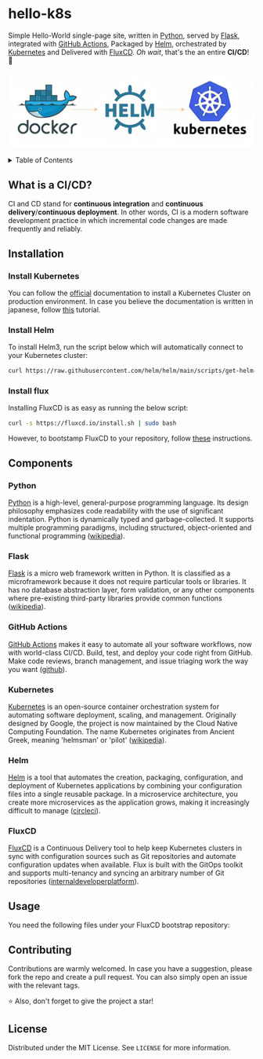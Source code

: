 # hello-k8s
Simple Hello-World single-page site, written in [Python](https://www.python.org/), served by [Flask](https://flask.palletsprojects.com/), integrated with [GitHub Actions](https://github.com/features/actions), Packaged by [Helm](https://helm.sh/), orchestrated by [Kubernetes](https://kubernetes.io/) and Delivered with [FluxCD](https://fluxcd.io/). *Oh wait*, that's the an entire **CI/CD**! 🚀

<p align="center">
  <img src="./archive/img/logo.png" />
</p>

<!-- TABLE OF CONTENTS -->
<details>
  <summary>Table of Contents</summary>
  <ol>
    <li><a href="#what-is-a-cicd">What is a CI/CD?</a></li>
    <li>
      <a href="#installation">Installation</a>
      <ul>
        <li><a href="#install-kubernetes">Install Kubernetes</a></li>
        <li><a href="#install-helm">Install Helm</a></li>
        <li><a href="#install-flux">Install flux</a></li>
      </ul>
    </li>
    <li>
      <a href="#components">Components</a>
      <ul>
        <li><a href="#python">Python</a></li>
        <li><a href="#flask">Flask</a></li>
        <li><a href="#github-actions">GitHub Actions</a></li>
        <li><a href="#kubernetes">Kubernetes</a></li>
        <li><a href="#helm">Helm</a></li>
        <li><a href="#fluxcd">FluxCD</a></li>
      </ul>
    </li>
    <li><a href="#usage">Usage</a></li>
    <li><a href="#contributing">Contributing</a></li>
    <li><a href="#license">License</a></li>
  </ol>
</details>

## What is a CI/CD?
CI and CD stand for **continuous integration** and **continuous delivery**/**continuous deployment**. In other words, CI is a modern software development practice in which incremental code changes are made frequently and reliably.

## Installation
### Install Kubernetes
You can follow the [official](https://kubernetes.io/docs/setup/production-environment/tools/) documentation to install a Kubernetes Cluster on production environment. In case you believe the documentation is written in japanese, follow [this](https://www.linuxtechi.com/install-kubernetes-on-ubuntu-22-04/) tutorial.

### Install Helm
To install Helm3, run the script below which will automatically connect to your Kubernetes cluster:
```bash
curl https://raw.githubusercontent.com/helm/helm/main/scripts/get-helm-3 | bash
```

### Install flux
Installing FluxCD is as easy as running the below script:
```bash
curl -s https://fluxcd.io/install.sh | sudo bash
```
However, to bootstamp FluxCD to your repository, follow [these](https://fluxcd.io/flux/installation/) instructions.

## Components
### Python
[Python](https://www.python.org/) is a high-level, general-purpose programming language. Its design philosophy emphasizes code readability with the use of significant indentation. Python is dynamically typed and garbage-collected. It supports multiple programming paradigms, including structured, object-oriented and functional programming ([wikipedia](https://en.wikipedia.org/wiki/Python_(programming_language))).

### Flask
[Flask](https://flask.palletsprojects.com/) is a micro web framework written in Python. It is classified as a microframework because it does not require particular tools or libraries. It has no database abstraction layer, form validation, or any other components where pre-existing third-party libraries provide common functions ([wikipedia](https://en.wikipedia.org/wiki/Flask_(web_framework))).

### GitHub Actions
[GitHub Actions](https://github.com/features/actions) makes it easy to automate all your software workflows, now with world-class CI/CD. Build, test, and deploy your code right from GitHub. Make code reviews, branch management, and issue triaging work the way you want ([github](https://github.com/features/actions)).

### Kubernetes
[Kubernetes](https://kubernetes.io/) is an open-source container orchestration system for automating software deployment, scaling, and management. Originally designed by Google, the project is now maintained by the Cloud Native Computing Foundation. The name Kubernetes originates from Ancient Greek, meaning 'helmsman' or 'pilot' ([wikipedia](https://en.wikipedia.org/wiki/Kubernetes)).

### Helm
[Helm](https://helm.sh/) is a tool that automates the creation, packaging, configuration, and deployment of Kubernetes applications by combining your configuration files into a single reusable package. In a microservice architecture, you create more microservices as the application grows, making it increasingly difficult to manage ([circleci](https://circleci.com/blog/what-is-helm/#:~:text=Helm%20is%20a%20tool%20that,it%20increasingly%20difficult%20to%20manage.)).

### FluxCD
[FluxCD](https://fluxcd.io/) is a Continuous Delivery tool to help keep Kubernetes clusters in sync with configuration sources such as Git repositories and automate configuration updates when available. Flux is built with the GitOps toolkit and supports multi-tenancy and syncing an arbitrary number of Git repositories ([internaldeveloperplatform](https://internaldeveloperplatform.org/cd-operators/flux-cd/)).


<!-- USAGE EXAMPLES -->
## Usage
You need the following files under your FluxCD bootstrap repository:

<!-- CONTRIBUTING -->
## Contributing
Contributions are warmly welcomed. In case you have a suggestion, please fork the repo and create a pull request. You can also simply open an issue with the relevant tags.

⭐ Also, don't forget to give the project a star!

<!-- LICENSE -->
## License
Distributed under the MIT License. See `LICENSE` for more information.